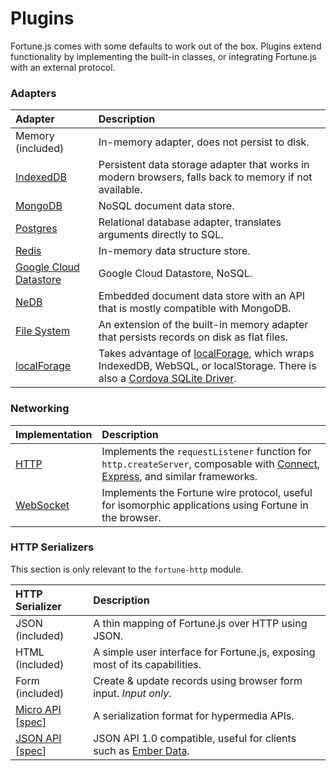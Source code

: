 # Plugins

Fortune.js comes with some defaults to work out of the box. Plugins extend functionality by implementing the built-in classes, or integrating Fortune.js with an external protocol.


### Adapters

| Adapter          | Description                                              |
|:-----------------|:---------------------------------------------------------|
| Memory (included) | In-memory adapter, does not persist to disk. |
| [IndexedDB](https://github.com/fortunejs/fortune-indexeddb) | Persistent data storage adapter that works in modern browsers, falls back to memory if not available. |
| [MongoDB](https://github.com/fortunejs/fortune-mongodb) | NoSQL document data store. |
| [Postgres](https://github.com/fortunejs/fortune-postgres) | Relational database adapter, translates arguments directly to SQL. |
| [Redis](https://github.com/thibremy/fortune-redis) | In-memory data structure store. |
| [Google Cloud Datastore](https://github.com/patrinhani-ciandt/fortune-datastore) | Google Cloud Datastore, NoSQL. |
| [NeDB](https://github.com/fortunejs/fortune-nedb) | Embedded document data store with an API that is mostly compatible with MongoDB. |
| [File System](https://github.com/fortunejs/fortune-fs) | An extension of the built-in memory adapter that persists records on disk as flat files. |
| [localForage](https://github.com/genie-team/fortune-localforage) | Takes advantage of [localForage](https://github.com/localForage/localForage), which wraps IndexedDB, WebSQL, or localStorage. There is also a [Cordova SQLite Driver](https://github.com/thgreasi/localForage-cordovaSQLiteDriver). |


### Networking

| Implementation   | Description                                              |
|:-----------------|:---------------------------------------------------------|
| [HTTP](https://github.com/fortunejs/fortune-http) | Implements the `requestListener` function for `http.createServer`, composable with [Connect](https://github.com/senchalabs/connect), [Express](http://expressjs.com/), and similar frameworks. |
| [WebSocket](https://github.com/fortunejs/fortune-ws) | Implements the Fortune wire protocol, useful for isomorphic applications using Fortune in the browser. |


### HTTP Serializers

This section is only relevant to the `fortune-http` module.

| HTTP Serializer  | Description                                              |
|:-----------------|:---------------------------------------------------------|
| JSON (included) | A thin mapping of Fortune.js over HTTP using JSON. |
| HTML (included) | A simple user interface for Fortune.js, exposing most of its capabilities. |
| Form (included) | Create & update records using browser form input. *Input only*. |
| [Micro API](https://github.com/fortunejs/fortune-micro-api) [[spec](http://micro-api.org)] | A serialization format for hypermedia APIs. |
| [JSON API](https://github.com/fortunejs/fortune-json-api) [[spec](http://jsonapi.org)] | JSON API 1.0 compatible, useful for clients such as [Ember Data](https://github.com/emberjs/data). |
